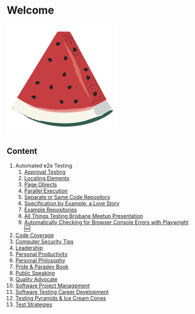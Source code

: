  <link rel="shortcut icon" type="image/x-icon" href="favicon.ico?">

# Welcome

![watermelon](/media/watermelon.png)

## Content

1. Automated e2e Testing
   1. [Approval Testing](/Automatede2eTesting//ApprovalTesting.md)
   2. [Locating Elements](/Automatede2eTesting//LocatingElements.md)
   3. [Page Objects](/Automatede2eTesting//PageObjects.md)
   4. [Parallel Execution](/Automatede2eTesting//ParallelExecution.md)
   5. [Separate or Same Code Repository](/Automatede2eTesting//SameCodeRepository.md)
   6. [Specification by Example: a Love Story](/Automatede2eTesting//SpecificationByExample.md)
   7. [Example Repositories](/Automatede2eTesting/ExampleRepos.md)
   8. [All Things Testing Brisbane Meetup Presentation](/Automatede2eTesting/AllThingsTestingBrisbaneMeetup.md)
   9. [Automatically Checking for Browser Console Errors with Playwright](/Automatede2eTesting/AutomaticallyCheckingForPlaywrightConsoleErrors.md) 🆕
2. [Code Coverage](/CodeCoverage.md)
3. [Computer Security Tips](/ComputerSecurity.md)
4. [Leadership](/Leadership.md)
5. [Personal Productivity](/PersonalProductivity.md)
6. [Personal Philosophy](/PersonalPhilosophy.md)
7. [Pride & Paradev Book](/PrideAndParadev.md)
8. [Public Speaking](/PublicSpeaking.md)
9. [Quality Advocate](/QualityAdvocate.md)
10. [Software Project Management](/ProjectManagement.md)
11. [Software Testing Career Development](/SoftwareTestingCareerDevelopment.md)
12. [Testing Pyramids & Ice Cream Cones](/TestingPyramids.md)
13. [Test Strategies](/TestStrategies.md)
